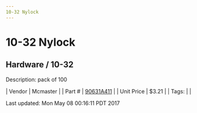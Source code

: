 ```yaml
---
10-32 Nylock
---
```

# 10-32 Nylock
## Hardware / 10-32
Description: 	pack of 100 

| Vendor | Mcmaster | 
| Part # | [90631A411](https://www.mcmaster.com/#90631A411) | 
| Unit Price | $3.21 | 
| Tags: |  | 

Last updated: Mon May 08 00:16:11 PDT 2017